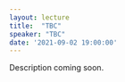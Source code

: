 ```yaml
---
layout: lecture
title:  "TBC"
speaker: "TBC"
date: '2021-09-02 19:00:00'
---
```

Description coming soon.
